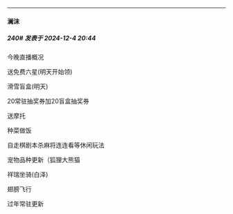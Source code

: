 ﻿
*****

####  澜沫  
##### 240#       发表于 2024-12-4 20:44

今晚直播概况

送免费六星(明天开始领)

滑雪盲盒(明天)

20常驻抽奖券加20盲盒抽奖券

送摩托

种菜做饭

自走棋剧本杀麻将连连看等休闲玩法

宠物品种更新（狐狸大熊猫

祥瑞坐骑(白泽)

翅膀飞行

过年常驻更新

